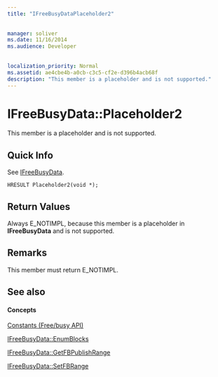 ```yaml
---
title: "IFreeBusyDataPlaceholder2"
 
 
manager: soliver
ms.date: 11/16/2014
ms.audience: Developer
 
 
localization_priority: Normal
ms.assetid: ae4cbe4b-a0cb-c3c5-cf2e-d396b4acb68f
description: "This member is a placeholder and is not supported."
---
```


# IFreeBusyData::Placeholder2

This member is a placeholder and is not supported.
  
## Quick Info

See [IFreeBusyData](ifreebusydata.md).
  
```
HRESULT Placeholder2(void *);
```

## Return Values

Always E_NOTIMPL, because this member is a placeholder in **IFreeBusyData** and is not supported. 
  
## Remarks

This member must return E_NOTIMPL.
  
## See also

#### Concepts

[Constants (Free/busy API)](constants-free-busy-api.md)
  
[IFreeBusyData::EnumBlocks](ifreebusydata-enumblocks.md)
  
[IFreeBusyData::GetFBPublishRange](ifreebusydata-getfbpublishrange.md)
  
[IFreeBusyData::SetFBRange](ifreebusydata-setfbrange.md)

